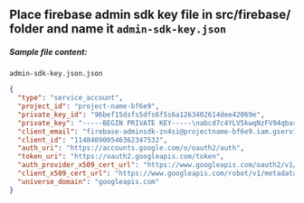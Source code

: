 ## Place firebase admin sdk key file in src/firebase/ folder and name it `admin-sdk-key.json`

##### Sample file content: 

`admin-sdk-key.json.json`

```json
{
  "type": "service_account",
  "project_id": "project-name-bf6e9",
  "private_key_id": "96bef15dsfs5dfs6f5s6a1263402614dee42069e",
  "private_key": "-----BEGIN PRIVATE KEY-----\nabcd7c4YLV5kwqNzFV94qbar59Zw==\n-----END PRIVATE KEY-----\n",
  "client_email": "firebase-adminsdk-zn4si@projectname-bf6e9.iam.gserviceaccount.com",
  "client_id": "114840900546362347532",
  "auth_uri": "https://accounts.google.com/o/oauth2/auth",
  "token_uri": "https://oauth2.googleapis.com/token",
  "auth_provider_x509_cert_url": "https://www.googleapis.com/oauth2/v1/certs",
  "client_x509_cert_url": "https://www.googleapis.com/robot/v1/metadata/x509/firebase-adminsdk-zn4si%40projectname-bf6e9.iam.gserviceaccount.com",
  "universe_domain": "googleapis.com"
}

```